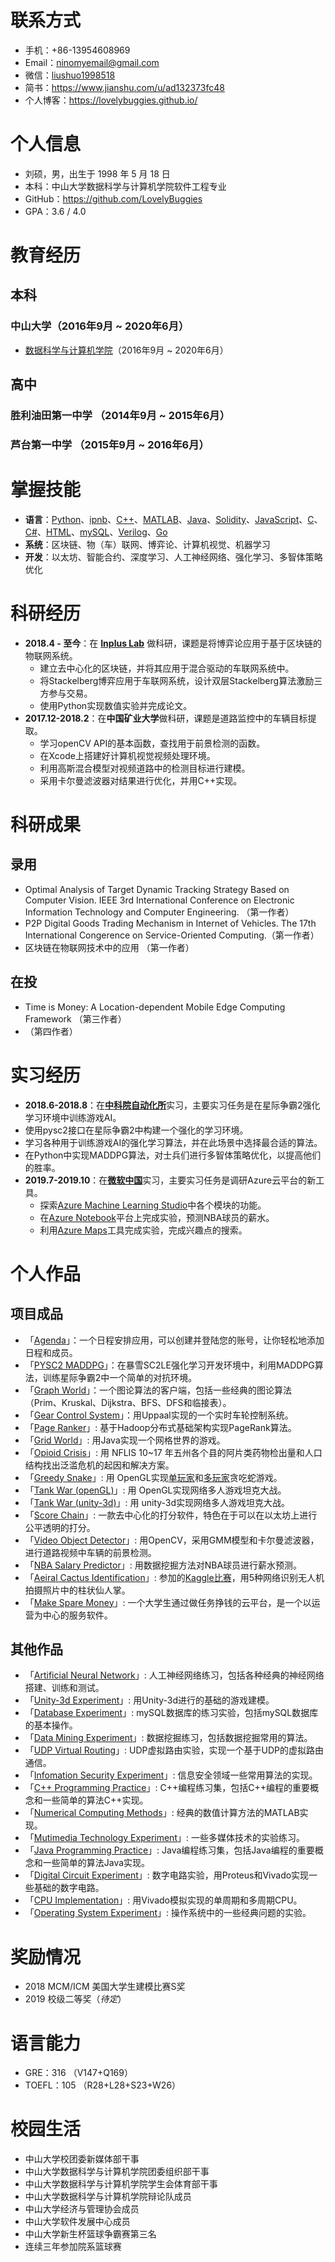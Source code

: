 # 联系方式

* 手机：+86-13954608969
* Email：ninomyemail@gmail.com
* 微信：[liushuo1998518](http://ww2.sinaimg.cn/large/006y8mN6gy1g6n9v7ratgj30l20qsmzt.jpg)
* 简书：https://www.jianshu.com/u/ad132373fc48
* 个人博客：https://lovelybuggies.github.io/

# 个人信息

 * 刘硕，男，出生于 1998 年 5 月 18 日
 * 本科：中山大学数据科学与计算机学院软件工程专业
 * GitHub：https://github.com/LovelyBuggies
 * GPA：3.6 / 4.0

# 教育经历

## 本科

### 中山大学（2016年9月 ~ 2020年6月）

* [数据科学与计算机学院](http://sdcs.sysu.edu.cn/)（2016年9月 ~ 2020年6月） 

## 高中

### 胜利油田第一中学 （2014年9月 ~ 2015年6月）

### 芦台第一中学 （2015年9月 ~ 2016年6月）

# 掌握技能

- **语言**：[Python](https://github.com/LovelyBuggies?utf8=%E2%9C%93&tab=repositories&q=&type=&language=python)、[ipnb](https://github.com/LovelyBuggies?utf8=%E2%9C%93&tab=repositories&q=&type=&language=jupyter+notebook)、[C++](https://github.com/LovelyBuggies?utf8=%E2%9C%93&tab=repositories&q=&type=&language=c%2B%2B)、[MATLAB](https://github.com/LovelyBuggies?utf8=%E2%9C%93&tab=repositories&q=&type=&language=matlab)、[Java](https://github.com/LovelyBuggies?utf8=%E2%9C%93&tab=repositories&q=&type=&language=java)、[Solidity](https://github.com/LovelyBuggies?utf8=%E2%9C%93&tab=repositories&q=&type=&language=solidity)、[JavaScript](https://github.com/LovelyBuggies?utf8=%E2%9C%93&tab=repositories&q=&type=&language=javascript)、[C](https://github.com/LovelyBuggies?utf8=%E2%9C%93&tab=repositories&q=&type=&language=c)、[C#](https://github.com/LovelyBuggies?utf8=%E2%9C%93&tab=repositories&q=&type=&language=c%23)、[HTML](https://github.com/make-money-sysu?utf8=%E2%9C%93&q=&type=&language=html)、[mySQL](https://github.com/LovelyBuggies/MySQL_Database_Experiments)、[Verilog](https://github.com/LovelyBuggies?utf8=%E2%9C%93&tab=repositories&q=&type=&language=verilog)、[Go](https://github.com/make-money-sysu?utf8=%E2%9C%93&q=&type=&language=go)
- **系统**：区块链、物（车）联网、博弈论、计算机视觉、机器学习
- **开发**：以太坊、智能合约、深度学习、人工神经网络、强化学习、多智体策略优化

# 科研经历

- **2018.4 - 至今**：在 **[Inplus Lab](http://inpluslab.com/member)** 做科研，课题是将博弈论应用于基于区块链的物联网系统。
  - 建立去中心化的区块链，并将其应用于混合驱动的车联网系统中。
  - 将Stackelberg博弈应用于车联网系统，设计双层Stackelberg算法激励三方参与交易。
  - 使用Python实现数值实验并完成论文。
- **2017.12-2018.2**：在**中国矿业大学**做科研，课题是道路监控中的车辆目标提取。
  - 学习openCV API的基本函数，查找用于前景检测的函数。
  - 在Xcode上搭建好计算机视觉视频处理环境。
  - 利用高斯混合模型对视频道路中的检测目标进行建模。
  - 采用卡尔曼滤波器对结果进行优化，并用C++实现。

# 科研成果

## 录用

- Optimal Analysis of Target Dynamic Tracking Strategy Based on Computer Vision. IEEE 3rd International Conference on Electronic Information Technology and Computer Engineering. （第一作者）
- P2P Digital Goods Trading Mechanism in Internet of Vehicles. The 17th International Congerence on Service-Oriented Computing.（第一作者）
- 区块链在物联网技术中的应用 （第一作者）

## 在投

- Time is Money: A Location-dependent Mobile Edge Computing Framework （第三作者）
- （第四作者）

# 实习经历

-  **2018.6-2018.8**：在[**中科院自动化所**](http://www.ia.cas.cn/)实习，主要实习任务是在星际争霸2强化学习环境中训练游戏AI。
  - 使用pysc2接口在星际争霸2中构建一个强化的学习环境。
  - 学习各种用于训练游戏AI的强化学习算法，并在此场景中选择最合适的算法。
  - 在Python中实现MADDPG算法，对士兵们进行多智体策略优化，以提高他们的胜率。
- **2019.7-2019.10**：在[**微软中国**](https://azure.microsoft.com/en-us/)实习，主要实习任务是调研Azure云平台的新工具。
  - 探索[Azure Machine Learning Studio](https://studio.azureml.net/)中各个模块的功能。
  - 在[Azure Notebook](https://links.jianshu.com/go?to=https%3A%2F%2Fnotebooks.azure.com%2F)平台上完成实验，预测NBA球员的薪水。
  - 利用[Azure Maps](https://azure.microsoft.com/en-us/services/azure-maps/)工具完成实验，完成兴趣点的搜索。

# 个人作品

## 项目成品

* 「[Agenda](https://github.com/LovelyBuggies/Cplusplus_PrimaryPracticalTraining_MyAgenda/blob/master/README.md)」：一个日程安排应用，可以创建并登陆您的账号，让你轻松地添加日程和成员。
* 「[PYSC2 MADDPG](https://github.com/LovelyBuggies/Python_MADDPG_SC2LE)」：在暴雪SC2LE强化学习开发环境中，利用MADDPG算法，训练星际争霸2中一个简单的对抗环境。
* 「[Graph World](https://github.com/LovelyBuggies/Cplusplus_GraphTheory_Experiments)」：一个图论算法的客户端，包括一些经典的图论算法（Prim、Kruskal、Dijkstra、BFS、DFS和临接表）。
* 「[Gear Control System](https://github.com/LovelyBuggies/Uppaal_GearControlSystem)」：用Uppaal实现的一个实时车轮控制系统。
* 「[Page Ranker](https://github.com/LovelyBuggies/Java_Hadoop_PageRanker)」: 基于Hadoop分布式基础架构实现PageRank算法。
* 「[Grid World](https://github.com/LovelyBuggies/Java_SeniorPracticalTraining_GridWorld)」: 用Java实现一个网格世界的游戏。
* 「[Opioid Crisis](https://github.com/LovelyBuggies/Python_2019MCM_OpioidCrisis)」: 用 NFLIS 10~17 年五州各个县的阿片类药物检出量和人口结构找出泛滥危机的起因和解决方案。
* 「[Greedy Snake](https://github.com/LovelyBuggies/PAOGD_Homework)」: 用 OpenGL实现[单玩家](https://github.com/LovelyBuggies/PAOGD_Homework/blob/master/PAOGD_HW4/report/PAOGD_HW4.md)和[多玩家](https://github.com/LovelyBuggies/PAOGD_Homework/blob/master/PAOGD_HW5/report/PAOGD_HW5.md)贪吃蛇游戏。
* 「[Tank War (openGL)](https://github.com/LovelyBuggies/OpenGL_TankWar)」: 用 OpenGL实现网络多人游戏坦克大战。
* 「[Tank War (unity-3d)](https://github.com/LovelyBuggies/Unity3d-Homework/tree/master/hw10)」: 用 unity-3d实现网络多人游戏坦克大战。
* 「[Score Chain](https://github.com/LovelyBuggies/Solidity_ScoreChain_Dapp)」: 一款去中心化的打分软件，特色在于可以在以太坊上进行公平透明的打分。
* 「[Video Object Detector](https://github.com/LovelyBuggies/openCV_ComputerVision_ObjectDetection)」: 用OpenCV，采用GMM模型和卡尔曼滤波器，进行道路视频中车辆的前景检测。
* 「[NBA Salary Predictor](https://github.com/LovelyBuggies/NBA-Salary-Prediction)」: 用数据挖掘方法对NBA球员进行薪水预测。
* 「[Aeiral Cactus Identification](https://github.com/LovelyBuggies/Jupyter_DeepLearning_Homework/tree/master/Identify-Cactus)」: 参加的[Kaggle比赛](https://www.kaggle.com/c/aerial-cactus-identification/overview)，用5种网络识别无人机拍摄照片中的柱状仙人掌。
* 「[Make Spare Money](https://github.com/make-money-sysu)」: 一个大学生通过做任务挣钱的云平台，是一个以运营为中心的服务软件。

## 其他作品

- 「[Artificial Neural Network](https://github.com/LovelyBuggies/Jupyter_DeepLearning_Homework)」: 人工神经网络练习，包括各种经典的神经网络搭建、训练和测试。
- 「[Unity-3d Experiment](https://github.com/LovelyBuggies/Unity3d-Homework)」: 用Unity-3d进行的基础的游戏建模。
- 「[Database Experiment](https://github.com/LovelyBuggies/MySQL_Database_Experiments)」: mySQL数据库的练习实验，包括mySQL数据库的基本操作。
- 「[Data Mining Experiment](https://github.com/LovelyBuggies/Jupyter_DataMining_Homework)」: 数据挖掘练习，包括数据挖掘常用的算法。
- 「[UDP Virtual Routing](https://github.com/LovelyBuggies/ComputerNetwork_Experiments)」: UDP虚拟路由实验，实现一个基于UDP的虚拟路由通信。
- 「[Infomation Security Experiment](https://github.com/LovelyBuggies/C_InfoSecurity_Experiments)」: 信息安全领域一些常用算法的实现。
- 「[C++ Programming Practice](https://github.com/LovelyBuggies/Cplusplus_CppProgramming_Homework)」: C++编程练习集，包括C++编程的重要概念和一些简单的算法C++实现。
- 「[Numerical Computing Methods](https://github.com/LovelyBuggies/Matlab_NumericalComputing_Methods)」: 经典的数值计算方法的MATLAB实现。
- 「[Mutimedia Technology Experiment](https://github.com/LovelyBuggies/MultimediaTechnology_Experiments)」: 一些多媒体技术的实验练习。
- 「[Java Programming Practice](https://github.com/LovelyBuggies/Java_SelfLearning_Intro2Java)」: Java编程练习集，包括Java编程的重要概念和一些简单的算法Java实现。
- 「[Digital Circuit Experiment](https://github.com/LovelyBuggies/Verilog_DigitalCircuitDesign_Homework)」: 数字电路实验，用Proteus和Vivado实现一些基础的数字电路。
- 「[CPU Implementation](https://github.com/LovelyBuggies/Verilog_ComputerOrganization_Experiments)」: 用Vivado模拟实现的单周期和多周期CPU。
- 「[Operating System Experiment](https://github.com/LovelyBuggies/C_OperatingSystem_Experiments)」: 操作系统中的一些经典问题的实验。

# 奖励情况

* 2018 MCM/ICM 美国大学生建模比赛S奖
* 2019 校级二等奖（*待定*）

# 语言能力

* GRE：316 （V147+Q169）
* TOEFL：105 （R28+L28+S23+W26）

# 校园生活

* 中山大学校团委新媒体部干事
* 中山大学数据科学与计算机学院团委组织部干事
* 中山大学数据科学与计算机学院学生会体育部干事
* 中山大学数据科学与计算机学院辩论队成员
* 中山大学经济与管理协会成员
* 中山大学软件发展中心成员
* 中山大学新生杯篮球争霸赛第三名
* 连续三年参加院系篮球赛

